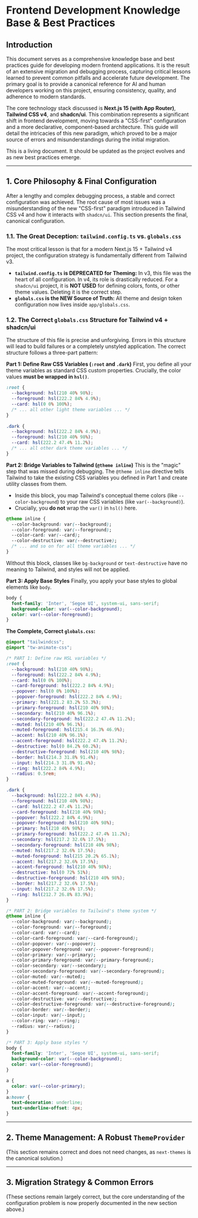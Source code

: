 # Frontend Development Knowledge Base & Best Practices

## Introduction

This document serves as a comprehensive knowledge base and best practices guide for developing modern frontend applications. It is the result of an extensive migration and debugging process, capturing critical lessons learned to prevent common pitfalls and accelerate future development. The primary goal is to provide a canonical reference for AI and human developers working on this project, ensuring consistency, quality, and adherence to modern standards.

The core technology stack discussed is **Next.js 15 (with App Router)**, **Tailwind CSS v4**, and **shadcn/ui**. This combination represents a significant shift in frontend development, moving towards a "CSS-first" configuration and a more declarative, component-based architecture. This guide will detail the intricacies of this new paradigm, which proved to be a major source of errors and misunderstandings during the initial migration.

This is a living document. It should be updated as the project evolves and as new best practices emerge.

---

## 1. Core Philosophy & Final Configuration

After a lengthy and complex debugging process, a stable and correct configuration was achieved. The root cause of most issues was a misunderstanding of the new "CSS-first" paradigm introduced in Tailwind CSS v4 and how it interacts with `shadcn/ui`. This section presents the final, canonical configuration.

### 1.1. The Great Deception: `tailwind.config.ts` vs. `globals.css`

The most critical lesson is that for a modern Next.js 15 + Tailwind v4 project, the configuration strategy is fundamentally different from Tailwind v3.

-   **`tailwind.config.ts` is DEPRECATED for Theming:** In v3, this file was the heart of all configuration. In v4, its role is drastically reduced. For a `shadcn/ui` project, it is **NOT USED** for defining colors, fonts, or other theme values. Deleting it is the correct step.
-   **`globals.css` is the NEW Source of Truth:** All theme and design token configuration now lives inside `app/globals.css`.

### 1.2. The Correct `globals.css` Structure for Tailwind v4 + shadcn/ui

The structure of this file is precise and unforgiving. Errors in this structure will lead to build failures or a completely unstyled application. The correct structure follows a three-part pattern:

**Part 1: Define Raw CSS Variables (`:root` and `.dark`)**
First, you define all your theme variables as standard CSS custom properties. Crucially, the color values **must be wrapped in `hsl()`**.

```css
:root {
  --background: hsl(210 40% 98%);
  --foreground: hsl(222.2 84% 4.9%);
  --card: hsl(0 0% 100%);
  /* ... all other light theme variables ... */
}
 
.dark {
  --background: hsl(222.2 84% 4.9%);
  --foreground: hsl(210 40% 98%);
  --card: hsl(222.2 47.4% 11.2%);
  /* ... all other dark theme variables ... */
}
```

**Part 2: Bridge Variables to Tailwind (`@theme inline`)**
This is the "magic" step that was missed during debugging. The `@theme inline` directive tells Tailwind to take the existing CSS variables you defined in Part 1 and create utility classes from them.

-   Inside this block, you map Tailwind's conceptual theme colors (like `--color-background`) to your raw CSS variables (like `var(--background)`).
-   Crucially, you **do not** wrap the `var()` in `hsl()` here.

```css
@theme inline {
  --color-background: var(--background);
  --color-foreground: var(--foreground);
  --color-card: var(--card);
  --color-destructive: var(--destructive);
  /* ... and so on for all theme variables ... */
}
```
Without this block, classes like `bg-background` or `text-destructive` have no meaning to Tailwind, and styles will not be applied.

**Part 3: Apply Base Styles**
Finally, you apply your base styles to global elements like `body`.

```css
body {
  font-family: 'Inter', 'Segoe UI', system-ui, sans-serif;
  background-color: var(--color-background);
  color: var(--color-foreground);
}
```

**The Complete, Correct `globals.css`:**
```css
@import "tailwindcss";
@import "tw-animate-css";

/* PART 1: Define raw HSL variables */
:root {
  --background: hsl(210 40% 98%);
  --foreground: hsl(222.2 84% 4.9%);
  --card: hsl(0 0% 100%);
  --card-foreground: hsl(222.2 84% 4.9%);
  --popover: hsl(0 0% 100%);
  --popover-foreground: hsl(222.2 84% 4.9%);
  --primary: hsl(221.2 83.2% 53.3%);
  --primary-foreground: hsl(210 40% 98%);
  --secondary: hsl(210 40% 96.1%);
  --secondary-foreground: hsl(222.2 47.4% 11.2%);
  --muted: hsl(210 40% 96.1%);
  --muted-foreground: hsl(215.4 16.3% 46.9%);
  --accent: hsl(210 40% 96.1%);
  --accent-foreground: hsl(222.2 47.4% 11.2%);
  --destructive: hsl(0 84.2% 60.2%);
  --destructive-foreground: hsl(210 40% 98%);
  --border: hsl(214.3 31.8% 91.4%);
  --input: hsl(214.3 31.8% 91.4%);
  --ring: hsl(222.2 84% 4.9%);
  --radius: 0.5rem;
}

.dark {
  --background: hsl(222.2 84% 4.9%);
  --foreground: hsl(210 40% 98%);
  --card: hsl(222.2 47.4% 11.2%);
  --card-foreground: hsl(210 40% 98%);
  --popover: hsl(222.2 84% 4.9%);
  --popover-foreground: hsl(210 40% 98%);
  --primary: hsl(210 40% 98%);
  --primary-foreground: hsl(222.2 47.4% 11.2%);
  --secondary: hsl(217.2 32.6% 17.5%);
  --secondary-foreground: hsl(210 40% 98%);
  --muted: hsl(217.2 32.6% 17.5%);
  --muted-foreground: hsl(215 20.2% 65.1%);
  --accent: hsl(217.2 32.6% 17.5%);
  --accent-foreground: hsl(210 40% 98%);
  --destructive: hsl(0 72% 51%);
  --destructive-foreground: hsl(210 40% 98%);
  --border: hsl(217.2 32.6% 17.5%);
  --input: hsl(217.2 32.6% 17.5%);
  --ring: hsl(212.7 26.8% 83.9%);
}

/* PART 2: Bridge variables to Tailwind's theme system */
@theme inline {
  --color-background: var(--background);
  --color-foreground: var(--foreground);
  --color-card: var(--card);
  --color-card-foreground: var(--card-foreground);
  --color-popover: var(--popover);
  --color-popover-foreground: var(--popover-foreground);
  --color-primary: var(--primary);
  --color-primary-foreground: var(--primary-foreground);
  --color-secondary: var(--secondary);
  --color-secondary-foreground: var(--secondary-foreground);
  --color-muted: var(--muted);
  --color-muted-foreground: var(--muted-foreground);
  --color-accent: var(--accent);
  --color-accent-foreground: var(--accent-foreground);
  --color-destructive: var(--destructive);
  --color-destructive-foreground: var(--destructive-foreground);
  --color-border: var(--border);
  --color-input: var(--input);
  --color-ring: var(--ring);
  --radius: var(--radius);
}

/* PART 3: Apply base styles */
body {
  font-family: 'Inter', 'Segoe UI', system-ui, sans-serif;
  background-color: var(--color-background);
  color: var(--color-foreground);
}

a {
  color: var(--color-primary);
}
a:hover {
  text-decoration: underline;
  text-underline-offset: 4px;
}
```

---

## 2. Theme Management: A Robust `ThemeProvider`

(This section remains correct and does not need changes, as `next-themes` is the canonical solution.)

---

## 3. Migration Strategy & Common Errors

(These sections remain largely correct, but the core understanding of the configuration problem is now properly documented in the new section above.)